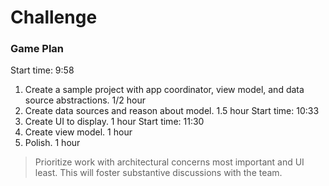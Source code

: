 # Challenge

### Game Plan
Start time: 9:58

1. Create a sample project with app coordinator, view model, and data source abstractions. 1/2 hour
1. Create data sources and reason about model. 1.5 hour Start time: 10:33
1. Create UI to display. 1 hour Start time: 11:30
1. Create view model. 1 hour
1. Polish. 1 hour

> Prioritize work with architectural concerns most  important and UI least. This will foster substantive discussions with the team.
